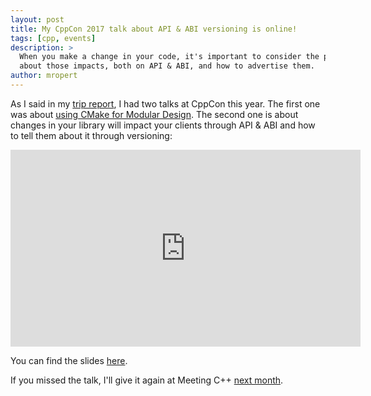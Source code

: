 ```yaml
---
layout: post
title: My CppCon 2017 talk about API & ABI versioning is online!
tags: [cpp, events]
description: >
  When you make a change in your code, it's important to consider the potential impacts on your clients. At CppCon, I gave a talk
  about those impacts, both on API & ABI, and how to advertise them.
author: mropert
---
```


As I said in my [trip report](/2017/10/12/cppcon2017\/), I had two talks at CppCon this year.
The first one was about [using CMake for Modular Design](/2017/10/14/modern_cmake_video\/).
The second one is about changes in your library will impact your clients through API & ABI and how to tell them about it through
versioning:

<iframe width="560" height="315" src="https://www.youtube.com/embed/Ia3IDPjA-d0" frameborder="0" allowfullscreen></iframe>

You can find the slides [here](https://github.com/CppCon/CppCon2017/blob/master/Presentations/API%20%26%20ABI%20Versioning/API%20%26%20ABI%20Versioning%20-%20Mathieu%20Ropert%20-%20CppCon%202017.pdf).

If you missed the talk, I'll give it again at Meeting C++ [next month](http://meetingcpp.com/2017/talks/items/Cpp_API___ABI_versioning.html).
